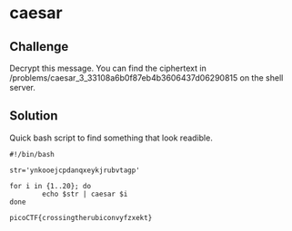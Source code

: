 # caesar

## Challenge
Decrypt this message. You can find the ciphertext in /problems/caesar_3_33108a6b0f87eb4b3606437d06290815 on the shell server.

## Solution
Quick bash script to find something that look readible.
```
#!/bin/bash
  
str='ynkooejcpdanqxeykjrubvtagp'

for i in {1..20}; do
        echo $str | caesar $i
done
```
`picoCTF{crossingtherubiconvyfzxekt}`
